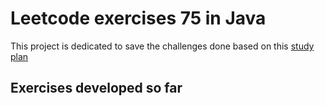 # Leetcode exercises 75 in Java

This project is dedicated to save the challenges done based on this [study plan](https://leetcode.com/studyplan/leetcode-75/)

## Exercises developed so far